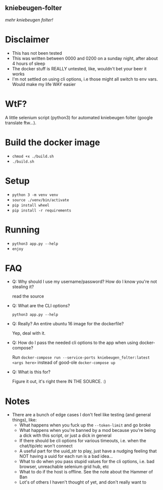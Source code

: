 kniebeugen-folter
-----------------
_mehr kniebeugen folter!_

# Disclaimer
- This has not been tested
- This was written between 0000 and 0200 on a sunday night, after about 4 hours of sleep
- The docker stuff is REALLY untested, like, wouldn't bet your beer it works
- I'm not settled on using cli options, i.e those might all switch to env vars. Would make my life WAY easier

# WtF?
A little selenium script (python3) for automated kniebeugen folter (google translate ftw...).

# Build the docker image
- `chmod +x ./build.sh`
- `./build.sh`

# Setup
- `python 3 -m venv venv`
- `source ./venv/bin/activate`
- `pip install wheel`
- `pip install -r requirements`

# Running
- `python3 app.py --help`
- `enjoy`

# FAQ
- Q: Why should I use my username/password? How do I know you're not stealing it?
    
    read the source
    
- Q: What are the CLI options?
    
    `python3 app.py --help`

- Q: Really? An entire ubuntu 16 image for the dockerfile?
    
    Yep, deal with it.
    
- Q: How do I pass the needed cli options to the app when using docker-compose?

    Run `docker-compose run --service-ports kniebeugen_folter:latest <args here>` instead of good-ole `docker-compose up
    `
- Q: What is this for?

    Figure it out, it's right there IN THE SOURCE. :)

# Notes
- There are a bunch of edge cases I don't feel like testing (and general things), like:
    - What happens when you fuck up the `--token-limit` and go broke
    - What happens when you're banned by a mod because you're being a dick with this script, or just a dick in general
    - If there should be cli options for various timeouts, i.e. when the chat/tip/etc won't connect
    - A useful part for the uuid_str to play, just have a nudging feeling that NOT having a uuid for each run is a bad 
    idea...
    - What to do when you pass stupid values for the cli options, i.e. bad browser, unreachable selenium grid hub, etc
    - What to do if the host is offline. See the note about the Hammer of Ban
    - Lot's of others I haven't thought of yet, and don't really want to 